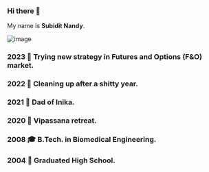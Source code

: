 ### Hi there 👋
My name is **Subidit Nandy**.

![image](https://user-images.githubusercontent.com/6633808/160689302-3fe5e5d4-ba24-4525-8ed1-a8351ccbc0ef.png)

### 2023 🎲 Trying new strategy in Futures and Options (F&O) market.
### 2022 🧻️ Cleaning up after a shitty year.
### 2021 🍼 Dad of Inika.
### 2020 🛐 Vipassana retreat. 
### 2008 🎓 B.Tech. in Biomedical Engineering.
### 2004 🎊 Graduated High School.
